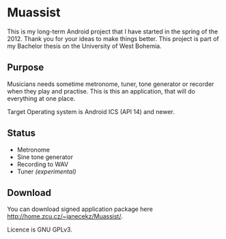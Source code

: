 Muassist
===================

This is my long-term Android project that I have started in the spring of the 2012.
Thank you for your ideas to make things better. This project is part of my Bachelor
thesis on the University of West Bohemia.

Purpose
-------
Musicians needs sometime metronome, tuner, tone generator or recorder when they play and practise.
This is this an application, that will do everything at one place.

Target Operating system is Android ICS (API 14) and newer.

Status
------
*  Metronome
*  Sine tone generator
*  Recording to WAV
*  Tuner *(experimental)*

Download
--------
You can download signed application package here http://home.zcu.cz/~janecekz/Muassist/.

Licence is GNU GPLv3.
